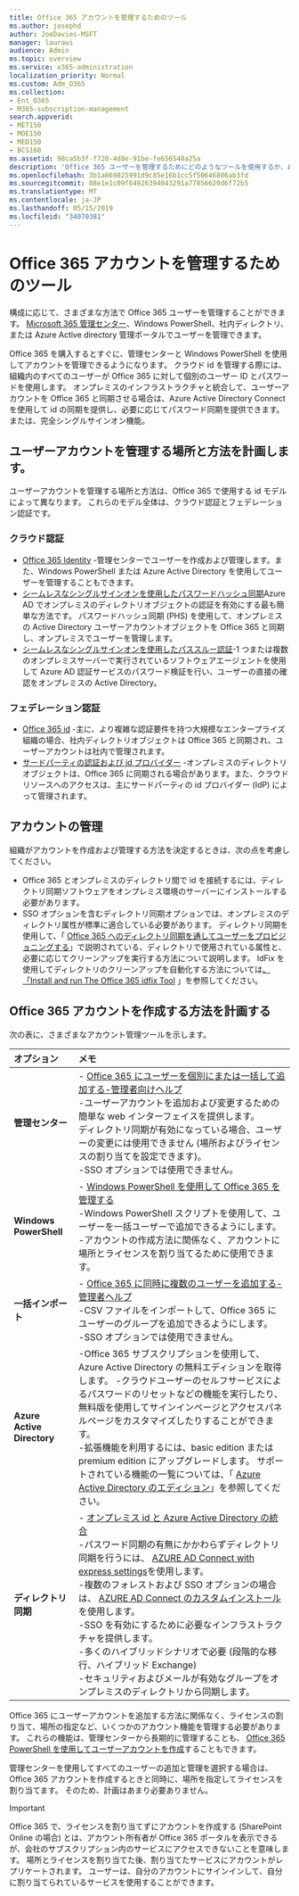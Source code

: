 ```yaml
---
title: Office 365 アカウントを管理するためのツール
ms.author: josephd
author: JoeDavies-MSFT
manager: laurawi
audience: Admin
ms.topic: overview
ms.service: o365-administration
localization_priority: Normal
ms.custom: Adm_O365
ms.collection:
- Ent_O365
- M365-subscription-management
search.appverid:
- MET150
- MOE150
- MED150
- BCS160
ms.assetid: 98ca5b3f-f720-4d8e-91be-fe656548a25a
description: 'Office 365 ユーザーを管理するためにどのようなツールを使用するか、およびどのように使用できるかについては、ユーザー id の管理方法によって異なります。 '
ms.openlocfilehash: 3b1a869825991d9c85e16b1cc5f50646806ab3fd
ms.sourcegitcommit: 08e1e1c09f64926394043291a77856620d6f72b5
ms.translationtype: MT
ms.contentlocale: ja-JP
ms.lasthandoff: 05/15/2019
ms.locfileid: "34070381"
---
```

# <a name="tools-to-manage-office-365-accounts"></a>Office 365 アカウントを管理するためのツール

構成に応じて、さまざまな方法で Office 365 ユーザーを管理することができます。 [Microsoft 365 管理センター](https://admin.microsoft.com)、Windows PowerShell、社内ディレクトリ、または Azure Active directory 管理ポータルでユーザーを管理できます。

Office 365 を購入するとすぐに、管理センターと Windows PowerShell を使用してアカウントを管理できるようになります。 クラウド id を管理する際には、組織内のすべてのユーザーが Office 365 に対して個別のユーザー ID とパスワードを使用します。 オンプレミスのインフラストラクチャと統合して、ユーザーアカウントを Office 365 と同期させる場合は、Azure Active Directory Connect を使用して id の同期を提供し、必要に応じてパスワード同期を提供できます。または、完全シングルサインオン機能。
  
## <a name="plan-for-where-and-how-you-will-manage-your-user-accounts"></a>ユーザーアカウントを管理する場所と方法を計画します。

ユーザーアカウントを管理する場所と方法は、Office 365 で使用する id モデルによって異なります。 これらのモデル全体は、クラウド認証とフェデレーション認証です。
  
### <a name="cloud-authentication"></a>クラウド認証

- [Office 365 Identity](about-office-365-identity.md) -管理センターでユーザーを作成および管理します。また、Windows PowerShell または Azure Active Directory を使用してユーザーを管理することもできます。
- [シームレスなシングルサインオンを使用したパスワードハッシュ同期](about-office-365-identity.md)Azure AD でオンプレミスのディレクトリオブジェクトの認証を有効にする最も簡単な方法です。 パスワードハッシュ同期 (PHS) を使用して、オンプレミスの Active Directory ユーザーアカウントオブジェクトを Office 365 と同期し、オンプレミスでユーザーを管理します。 
- [シームレスなシングルサインオンを使用したパススルー認証](about-office-365-identity.md)-1 つまたは複数のオンプレミスサーバーで実行されているソフトウェアエージェントを使用して Azure AD 認証サービスのパスワード検証を行い、ユーザーの直接の確認をオンプレミスの Active Directory。 

### <a name="federated-authentication"></a>フェデレーション認証

- [Office 365 id](about-office-365-identity.md) -主に、より複雑な認証要件を持つ大規模なエンタープライズ組織の場合、社内ディレクトリオブジェクトは Office 365 と同期され、ユーザーアカウントは社内で管理されます。 
- [サードパーティの認証および id プロバイダー](about-office-365-identity.md) -オンプレミスのディレクトリオブジェクトは、Office 365 に同期される場合があります。また、クラウドリソースへのアクセスは、主にサードパーティの id プロバイダー (IdP) によって管理されます。 

## <a name="managing-accounts"></a>アカウントの管理

組織がアカウントを作成および管理する方法を決定するときは、次の点を考慮してください。
  
- Office 365 とオンプレミスのディレクトリ間で id を接続するには、ディレクトリ同期ソフトウェアをオンプレミス環境のサーバーにインストールする必要があります。
- SSO オプションを含むディレクトリ同期オプションでは、オンプレミスのディレクトリ属性が標準に適合している必要があります。 ディレクトリ同期を使用して、「 [Office 365 へのディレクトリ同期を通してユーザーをプロビジョニングする](prepare-for-directory-synchronization.md)」で説明されている、ディレクトリで使用されている属性と、必要に応じてクリーンアップを実行する方法について説明します。 IdFix を使用してディレクトリのクリーンアップを自動化する方法については[、「Install and run The Office 365 idfix Tool](install-and-run-idfix.md) 」を参照してください。 

## <a name="plan-how-you-are-going-to-create-office-365-accounts"></a>Office 365 アカウントを作成する方法を計画する

次の表に、さまざまなアカウント管理ツールを示します。

|**オプション**|**メモ**|
|:-----|:-----|
|**管理センター** | - [Office 365 にユーザーを個別にまたは一括して追加する-管理者向けヘルプ](https://support.office.com/article/1970f7d6-03b5-442f-b385-5880b9c256ec) <br> -ユーザーアカウントを追加および変更するための簡単な web インターフェイスを提供します。 <br> ディレクトリ同期が有効になっている場合、ユーザーの変更には使用できません (場所およびライセンスの割り当てを設定できます)。 <br> -SSO オプションでは使用できません。 <br> |
|**Windows PowerShell** | - [Windows PowerShell を使用して Office 365 を管理する](https://go.microsoft.com/fwlink/p/?LinkId=698471) <br> -Windows PowerShell スクリプトを使用して、ユーザーを一括ユーザーで追加できるようにします。 <br> -アカウントの作成方法に関係なく、アカウントに場所とライセンスを割り当てるために使用できます。 <br> |
|**一括インポート** | - [Office 365 に同時に複数のユーザーを追加する-管理者ヘルプ](add-several-users-at-the-same-time.md) <br> -CSV ファイルをインポートして、Office 365 にユーザーのグループを追加できるようにします。 <br> -SSO オプションでは使用できません。 <br> |
|**Azure Active Directory** | -Office 365 サブスクリプションを使用して、Azure Active Directory の無料エディションを取得します。 -クラウドユーザーのセルフサービスによるパスワードのリセットなどの機能を実行したり、無料版を使用してサインインページとアクセスパネルページをカスタマイズしたりすることができます。 <br> -拡張機能を利用するには、basic edition または premium edition にアップグレードします。 サポートされている機能の一覧については、「 [Azure Active Directory のエディション](https://go.microsoft.com/fwlink/p/?LinkId=698465)」を参照してください。 <br> |
|**ディレクトリ同期** | - [オンプレミス id と Azure Active Directory の統合](https://go.microsoft.com/fwlink/p/?LinkID=624168) <br> -パスワード同期の有無にかかわらずディレクトリ同期を行うには、 [AZURE AD Connect with express settings](https://go.microsoft.com/fwlink/p/?LinkID=698537)を使用します。  <br>  -複数のフォレストおよび SSO オプションの場合は、 [AZURE AD Connect のカスタムインストール](https://go.microsoft.com/fwlink/p/?LinkId=698430)を使用します。 <br> -SSO を有効にするために必要なインフラストラクチャを提供します。 <br> -多くのハイブリッドシナリオで必要 (段階的な移行、ハイブリッド Exchange) <br> -セキュリティおよびメールが有効なグループをオンプレミスのディレクトリから同期します。 <br> |

Office 365 にユーザーアカウントを追加する方法に関係なく、ライセンスの割り当て、場所の指定など、いくつかのアカウント機能を管理する必要があります。 これらの機能は、管理センターから長期的に管理することも、 [Office 365 PowerShell を使用してユーザーアカウントを作成](https://go.microsoft.com/fwlink/p/?LinkId=717083)することもできます。

管理センターを使用してすべてのユーザーの追加と管理を選択する場合は、Office 365 アカウントを作成するときと同時に、場所を指定してライセンスを割り当てます。 そのため、計画はあまり必要ありません。

> [!IMPORTANT]
> Office 365 で、ライセンスを割り当てずにアカウントを作成する (SharePoint Online の場合) とは、アカウント所有者が Office 365 ポータルを表示できるが、会社のサブスクリプション内のサービスにアクセスできないことを意味します。 場所とライセンスを割り当てた後、割り当てたサービスにアカウントがレプリケートされます。 ユーザーは、自分のアカウントにサインインして、自分に割り当てられているサービスを使用することができます。